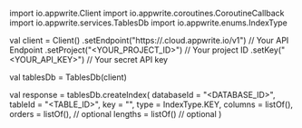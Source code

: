 import io.appwrite.Client
import io.appwrite.coroutines.CoroutineCallback
import io.appwrite.services.TablesDb
import io.appwrite.enums.IndexType

val client = Client()
    .setEndpoint("https://<REGION>.cloud.appwrite.io/v1") // Your API Endpoint
    .setProject("<YOUR_PROJECT_ID>") // Your project ID
    .setKey("<YOUR_API_KEY>") // Your secret API key

val tablesDb = TablesDb(client)

val response = tablesDb.createIndex(
    databaseId = "<DATABASE_ID>",
    tableId = "<TABLE_ID>",
    key = "",
    type =  IndexType.KEY,
    columns = listOf(),
    orders = listOf(), // optional
    lengths = listOf() // optional
)
